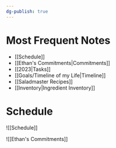 ```yaml
---
dg-publish: true
---
```


# Most Frequent Notes

- [[Schedule]]
- [[Ethan's Commitments|Commitments]]
- [[2023|Tasks]]
- [[Goals/Timeline of my Life|Timeline]]
- [[Saladmaster Recipes]]
- [[Inventory|Ingredient Inventory]]

# Schedule

![[Schedule]]

![[Ethan's Commitments]]